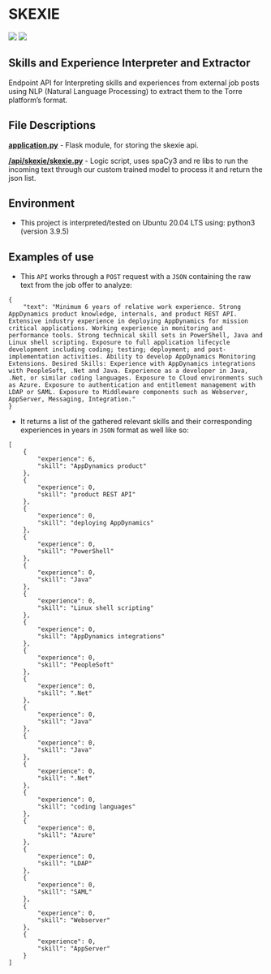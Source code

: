# SKEXIE
<img src= "https://i.imgur.com/T0xQ4a3.png">
<img src= "https://i.imgur.com/1pvPGyx.png">

## Skills and Experience Interpreter and Extractor
Endpoint API for Interpreting skills and experiences from external job posts using NLP (Natural Language Processing) to extract them to the Torre platform’s format.



## File Descriptions
**[application.py](application.py)** - Flask module, for storing the skexie api.

**[/api/skexie/skexie.py](/api/skexie/skexie.py)** - Logic script, uses spaCy3 and re libs to run the incoming text through our custom trained model to process it and return the json list.

## Environment

- This project is interpreted/tested on Ubuntu 20.04 LTS using:
 python3 (version 3.9.5)

## Examples of use
- This `API` works through a `POST` request with a `JSON` containing the raw text from the job offer to analyze: 

```
{
    "text": "Minimum 6 years of relative work experience. Strong AppDynamics product knowledge, internals, and product REST API. Extensive industry experience in deploying AppDynamics for mission critical applications. Working experience in monitoring and performance tools. Strong technical skill sets in PowerShell, Java and Linux shell scripting. Exposure to full application lifecycle development including coding; testing; deployment; and post-implementation activities. Ability to develop AppDynamics Monitoring Extensions. Desired Skills: Experience with AppDynamics integrations with PeopleSoft, .Net and Java. Experience as a developer in Java, .Net, or similar coding languages. Exposure to Cloud environments such as Azure. Exposure to authentication and entitlement management with LDAP or SAML. Exposure to Middleware components such as Webserver, AppServer, Messaging, Integration."
}
```

- It returns a list of the gathered relevant skills and their corresponding experiences in years in `JSON` format as well like so:

```
[
    {
        "experience": 6,
        "skill": "AppDynamics product"
    },
    {
        "experience": 0,
        "skill": "product REST API"
    },
    {
        "experience": 0,
        "skill": "deploying AppDynamics"
    },
    {
        "experience": 0,
        "skill": "PowerShell"
    },
    {
        "experience": 0,
        "skill": "Java"
    },
    {
        "experience": 0,
        "skill": "Linux shell scripting"
    },
    {
        "experience": 0,
        "skill": "AppDynamics integrations"
    },
    {
        "experience": 0,
        "skill": "PeopleSoft"
    },
    {
        "experience": 0,
        "skill": ".Net"
    },
    {
        "experience": 0,
        "skill": "Java"
    },
    {
        "experience": 0,
        "skill": "Java"
    },
    {
        "experience": 0,
        "skill": ".Net"
    },
    {
        "experience": 0,
        "skill": "coding languages"
    },
    {
        "experience": 0,
        "skill": "Azure"
    },
    {
        "experience": 0,
        "skill": "LDAP"
    },
    {
        "experience": 0,
        "skill": "SAML"
    },
    {
        "experience": 0,
        "skill": "Webserver"
    },
    {
        "experience": 0,
        "skill": "AppServer"
    }
]
```





